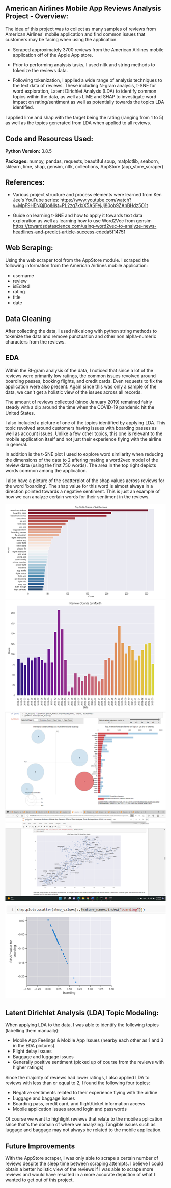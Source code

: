 ## American Airlines Mobile App Reviews Analysis Project - Overview:
The idea of this project was to collect as many samples of reviews from American Airlines' mobile application and find common issues that customers may be facing when using the application.

* Scraped approximately 3700 reviews from the American Airlines mobile application off of the Apple App store. 

* Prior to performing analysis tasks, I used nltk and string methods to tokenize the reviews data.

* Following tokenization, I applied a wide range of analysis techniques to the text data of reviews. These including N-gram analysis, t-SNE for word exploration, Latent Dirichlet Analysis (LDA) to identify common topics within the data, as well as LIME and SHAP to investigate word impact on rating/sentiment as well as potentially towards the topics LDA identified.

I applied lime and shap with the target being the rating (ranging from 1 to 5) as well as the topics generated from LDA when applied to all reviews.

## Code and Resources Used:

**Python Version:** 3.8.5

**Packages:** numpy, pandas, requests, beautiful soup, matplotlib, seaborn, sklearn, lime, shap, gensim, nltk, collections, AppStore (app_store_scraper)

## References:

* Various project structure and process elements were learned from Ken Jee's YouTube series: 
https://www.youtube.com/watch?v=MpF9HENQjDo&list=PL2zq7klxX5ASFejJj80ob9ZAnBHdz5O1t

* Guide on learning t-SNE and how to apply it towards text data exploration as well as learning how to use Word2Vec from gensim
https://towardsdatascience.com/using-word2vec-to-analyze-news-headlines-and-predict-article-success-cdeda5f14751

## Web Scraping:

Using the web scraper tool from the AppStore module. I scraped the following information from the American Airlines mobile application:

*   username
*   review
*   isEdited
*   rating
*   title
*   date

## Data Cleaning

After collecting the data, I used nltk along with python string methods to tokenize the data and remove punctuation and other non alpha-numeric characters from the reviews.

## EDA
Within the BI-gram analysis of the data, I noticed that since a lot of the reviews were primarily low ratings, the common issues revolved around boarding passes, booking flights, and credit cards. Even requests to fix the application were also present. Again since this was only a sample of the data, we can't get a holistic view of the issues across all records.

The amount of reviews collected (since January 2019) remained fairly steady with a dip around the time when the COVID-19 pandemic hit the United States.

I also included a picture of one of the topics identified by applying LDA. This topic revolved around customers having issues with boarding passes as well as account issues. Unlike a few other topics, this one is relevant to the mobile application itself and not just their experience flying with the airline in general.

In addition is the t-SNE plot I used to explore word similarity when reducing the dimensions of the data to 2 aftering making a word2vec model of the review data (using the first 750 words). The area in the top right depicts words common among the application.

I also have a picture of the scatterplot of the shap values across reviews for the word 'boarding'. The shap value for this word is almost always in a direction pointed towards a negative sentiment. This is just an example of how we can analyze certain words for their sentiment in the reviews.

![alt text](https://github.com/elayer/American-Airlines-Mobile-App-Reviews-Analysis/blob/main/aareviews_bigrams.png "Bi-gram Analysis")
![alt text](https://github.com/elayer/American-Airlines-Mobile-App-Reviews-Analysis/blob/main/reviews_over_time.png "Reviews over Time")
![alt text](https://github.com/elayer/American-Airlines-Mobile-App-Reviews-Analysis/blob/main/aareviews_topics.png "LDA Topics")
![alt text](https://github.com/elayer/American-Airlines-Mobile-App-Reviews-Analysis/blob/main/tsne_plot.png "t-SNE plot")
![alt text](https://github.com/elayer/American-Airlines-Mobile-App-Reviews-Analysis/blob/main/boarding_analysis.png "Boarding Picture Example")

## Latent Dirichlet Analysis (LDA) Topic Modeling:
When applying LDA to the data, I was able to identify the following topics (labelling them manually):
* Mobile App Feelings & Mobile App Issues (nearby each other as 1 and 3 in the EDA pictures). 
* Flight delay issues
* Baggage and luggage issues
* Generally positive sentiment (picked up of course from the reviews with higher ratings)

Since the majority of reviews had lower ratings, I also applied LDA to reviews with less than or equal to 2, I found the following four topics:
* Negative sentiments related to their experience flying with the airline
* Luggage and baggage issues
* Boarding pass, credit card, and flight/ticket information access 
* Mobile application issues around login and passwords

Of course we want to highlight reviews that relate to the mobile application since that's the domain of where we analyzing. Tangible issues such as luggage and baggage may not always be related to the mobile application.


## Future Improvements
With the AppStore scraper, I was only able to scrape a certain number of reviews despite the sleep time between scraping attempts. I believe I could obtain a better holistic view of the reviews if I was able to scrape more reviews and would have resulted in a more accurate depiction of what I wanted to get out of this project.
